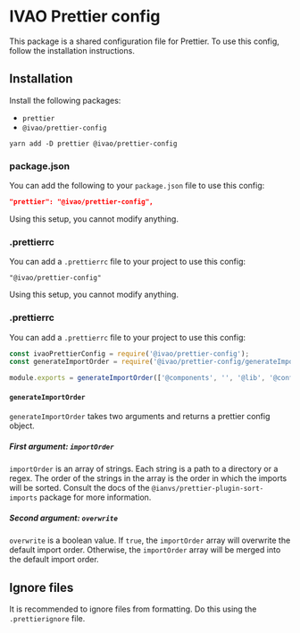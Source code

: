 # IVAO Prettier config

This package is a shared configuration file for Prettier.
To use this config, follow the installation instructions.

## Installation

Install the following packages:

- `prettier`
- `@ivao/prettier-config`

`yarn add -D prettier @ivao/prettier-config`

### package.json

You can add the following to your `package.json` file to use this config:

```json
"prettier": "@ivao/prettier-config",
```

Using this setup, you cannot modify anything.

### .prettierrc

You can add a `.prettierrc` file to your project to use this config:

```
"@ivao/prettier-config"
```

Using this setup, you cannot modify anything.

### .prettierrc

You can add a `.prettierrc` file to your project to use this config:

```js
const ivaoPrettierConfig = require('@ivao/prettier-config');
const generateImportOrder = require('@ivao/prettier-config/generateImportOrder');

module.exports = generateImportOrder(['@components', '', '@lib', '@config']);
```

#### `generateImportOrder`

`generateImportOrder` takes two arguments and returns a prettier config object.

##### First argument: `importOrder`

`importOrder` is an array of strings.
Each string is a path to a directory or a regex.
The order of the strings in the array is the order in which the imports will be sorted.
Consult the docs of the `@ianvs/prettier-plugin-sort-imports` package for more information.

##### Second argument: `overwrite`

`overwrite` is a boolean value.
If `true`, the `importOrder` array will overwrite the default import order.
Otherwise, the `importOrder` array will be merged into the default import order.

## Ignore files

It is recommended to ignore files from formatting. Do this using the `.prettierignore` file.

